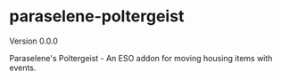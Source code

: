 # paraselene-poltergeist
Version 0.0.0

Paraselene's Poltergeist - An ESO addon for moving housing items with events.
